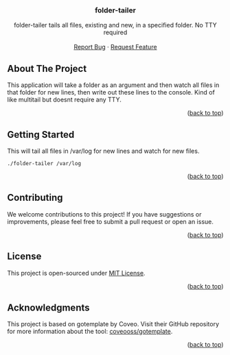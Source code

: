 
<a name="readme-top"></a>

<div align="center">

<h3 align="center">folder-tailer</h3>

  <p align="center">
   folder-tailer tails all files, existing and new, in a specified folder. No TTY required
    <br />
    <br />
    <a href="https://github.com/rorylshanks/gotemplate-docker/issues">Report Bug</a>
    ·
    <a href="https://github.com/rorylshanks/gotemplate-docker/issues">Request Feature</a>
  </p>
</div>

<!-- ABOUT THE PROJECT -->
## About The Project

This application will take a folder as an argument and then watch all files in that folder for new lines, then write out these lines to the console.
Kind of like multitail but doesnt require any TTY.

<p align="right">(<a href="#readme-top">back to top</a>)</p>

<!-- GETTING STARTED -->
## Getting Started

This will tail all files in /var/log for new lines and watch for new files.

`./folder-tailer /var/log`

<p align="right">(<a href="#readme-top">back to top</a>)</p>

<!-- CONTRIBUTING -->
## Contributing

We welcome contributions to this project! If you have suggestions or improvements, please feel free to submit a pull request or open an issue.

<p align="right">(<a href="#readme-top">back to top</a>)</p>

<!-- LICENSE -->
## License

This project is open-sourced under [MIT License](LICENSE).

<p align="right">(<a href="#readme-top">back to top</a>)</p>

## Acknowledgments
This project is based on gotemplate by Coveo. Visit their GitHub repository for more information about the tool: [coveooss/gotemplate](https://github.com/coveooss/gotemplate).

<p align="right">(<a href="#readme-top">back to top</a>)</p>
